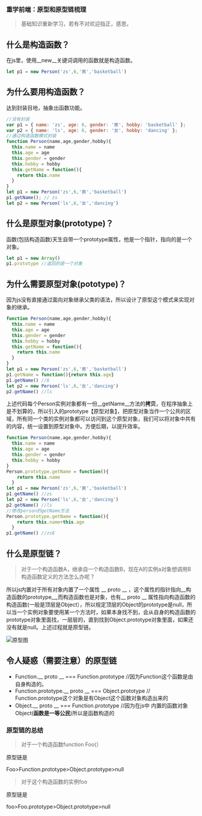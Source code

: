 ### 重学前端：原型和原型链梳理

> 基础知识重新学习，若有不对欢迎指正，感恩。

## 什么是构造函数？

在js里，使用__new__关键词调用的函数就是构造函数。

```javascript
let p1 = new Person('zs',6,'男','basketball')
```

## 为什么要用构造函数？

达到封装目地，抽象出函数功能。

```javascript
//没有封装
var p1 = { name: 'zs', age: 6, gender: '男', hobby: 'basketball' };
var p2 = { name: 'ls', age: 6, gender: '女', hobby: 'dancing' };
//通过构造函数模式封装
function Person(name,age,gender,hobby){
  this.name = name
  this.age = age
  this.gender = gender
  this.hobby = hobby
  this.getName = function(){
    return this.name
  }
}
let p1 = new Person('zs',6,'男','basketball')
p1.getName(); // zs
let p2 = new Person('ls',6,'女','dancing')
```

## 什么是原型对象(prototype)？

函数(包括构造函数)天生自带一个prototype属性，他是一个指针，指向的是一个对象。

```javascript
let p1 = new Array()
p1.prototype //返回的是一个对象

```

## 为什么需要原型对象(pototype)？

因为js没有直接通过面向对象继承父类的语法，所以设计了原型这个模式来实现对象的继承。

```javascript
function Person(name,age,gender,hobby){
  this.name = name
  this.age = age
  this.gender = gender
  this.hobby = hobby
  this.getName = function(){
    return this.name
  }
}
let p1 = new Person('zs',6,'男','basketball')
p1.getName = function(){return this.age}
p1.getName() //6
let p2 = new Person('ls',6,'女','dancing')
p2.getName() //ls

```

上述代码每个Person实例对象都有一份__getName__方法的**拷贝**，在程序抽象上是不划算的，所以引入的prototype【原型对象】，把原型对象当作一个公共的区域，所有同一个类的实例对象都可以访问到这个原型对象，我们可以将对象中共有的内容，统一设置到原型对象中。方便后期，以提升效率。

```javascript
function Person(name,age,gender,hobby){
  this.name = name
  this.age = age
  this.gender = gender
  this.hobby = hobby
}
Person.prototype.getName = function(){
    return this.name
  }
let p1 = new Person('zs',6,'男','basketball')
p1.getName() //zs
let p2 = new Person('ls',6,'女','dancing')
p2.getName() //ls
//修改person的getName方法
Person.prototype.getName = function(){
    return this.name+this.age
  }
p1.getName() //zs6
```

## 什么是原型链？

> 对于一个构造函数A，继承自一个构造函数B，现在A的实例a对象想调用B构造函数定义的方法怎么办呢？

所以js内置对于所有对象内置了一个属性 __ proto __ ，这个属性的指针指向__构造函数的prototype__,而构造函数也是对象，也有__ proto __ 属性指向构造函数的构造函数(一般是顶层是Object），所以规定顶层的Object的prototype是null，所以当一个实例对象要使用某一个方法时，如果本身找不到，会从自身的构造函数的prototype对象里面找，一层层的，直到找到Object.prototype对象里面，如果还没有就是null。上述过程就是原型链。

![原型图](https://user-gold-cdn.xitu.io/2019/9/3/16cf4ae13792ec17?w=627&h=392&f=png&s=34805)

## 令人疑惑（需要注意）的原型链

- Function.__ proto __  === Function.prototype //因为Function这个函数是由自身构造的。
- Function.prototype.__ proto __ ===  Object.prototype // Function.prototype这个对象是有Object这个函数对象构造出来的
- Object.__ proto __  === Function.prototype //因为在js中 内置的函数对象Object(__函数是一等公民__)所以是函数构造的

### 原型链的总结

> 对于一个构造函数function Foo(）

原型链是

Foo>Function.prototype>Object.prototype>null

> 对于这个构造函数的实例foo

原型链是

foo>Foo.prototype>Object.prototype>null